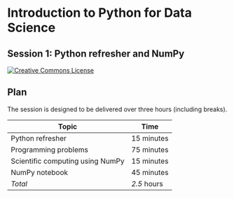 # Introduction to Python for Data Science
## Session 1: Python refresher and NumPy

[![Creative Commons License](https://i.creativecommons.org/l/by/4.0/80x15.png)](http://creativecommons.org/licenses/by/4.0/)

## Plan

The session is designed to be delivered over three hours (including breaks).

| Topic                            | Time        |
| -------------------------------- | ----------- |
| Python refresher                 | 15 minutes  |
| Programming problems             | 75 minutes  |
| Scientific computing using NumPy | 15 minutes  |
| NumPy notebook                   | 45 minutes  |
| *Total*                          | *2.5* hours |

